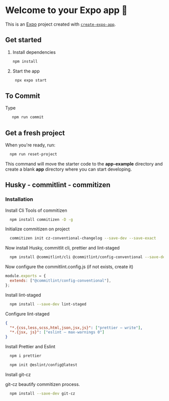 # Welcome to your Expo app 👋

This is an [Expo](https://expo.dev) project created with [`create-expo-app`](https://www.npmjs.com/package/create-expo-app).

## Get started

1. Install dependencies

   ```bash
   npm install
   ```

2. Start the app

   ```bash
    npx expo start
   ```
   
## To Commit

Type
   ```bash
      npm run commit
   ```


## Get a fresh project

When you're ready, run:

```bash
  npm run reset-project
```

This command will move the starter code to the **app-example** directory and create a blank **app** directory where you can start developing.

## Husky - commitlint - commitizen

### Installation

Install Cli Tools of commitizen

```bash
  npm install commitizen -D -g
```

Initialize commitizen on project

```bash
  commitizen init cz-conventional-changelog --save-dev --save-exact
```

Now install Husky, commitlit cli, prettier and lint-staged

```bash
  npm install @commitlint/cli @commitlint/config-conventional --save-dev
```

Now configure the commitlint.config.js (if not exists, create it)

```js
module.exports = {
  extends: ["@commitlint/config-conventional"],
};
```

Install lint-staged
```bash
  npm install --save-dev lint-staged
```

Configure lint-staged

```json
{
  "*.{css,less,scss,html,json,jsx,js}": ["prettier — write"],
  "*.{jsx, js}": ["eslint — max-warnings 0"]
}
```

Install Prettier and Eslint
```bash
  npm i prettier
```
```bash
  npm init @eslint/config@latest
```


Install git-cz

git-cz beautify commitizen process.

```bash
  npm install --save-dev git-cz
```
